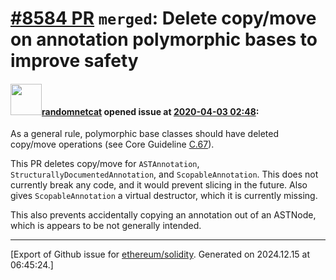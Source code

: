 # [\#8584 PR](https://github.com/ethereum/solidity/pull/8584) `merged`: Delete copy/move on annotation polymorphic bases to improve safety

#### <img src="https://avatars.githubusercontent.com/u/1988485?v=4" width="50">[randomnetcat](https://github.com/randomnetcat) opened issue at [2020-04-03 02:48](https://github.com/ethereum/solidity/pull/8584):

As a general rule, polymorphic base classes should have deleted copy/move operations (see Core Guideline [C.67](http://isocpp.github.io/CppCoreGuidelines/CppCoreGuidelines#Rc-copy-virtual)).

This PR deletes copy/move for `ASTAnnotation`, `StructurallyDocumentedAnnotation`, and `ScopableAnnotation`. This does not currently break any code, and it would prevent slicing in the future. Also gives `ScopableAnnotation` a virtual destructor, which it is currently missing.

This also prevents accidentally copying an annotation out of an ASTNode, which is appears to be not generally intended.




-------------------------------------------------------------------------------



[Export of Github issue for [ethereum/solidity](https://github.com/ethereum/solidity). Generated on 2024.12.15 at 06:45:24.]
